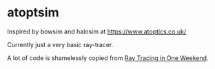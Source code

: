 # atoptsim
Inspired by bowsim and halosim at https://www.atoptics.co.uk/

Currently just a very basic ray-tracer.

A lot of code is shamelessly copied from [Ray Tracing in One Weekend](https://raytracing.github.io/books/RayTracingInOneWeekend.html).
